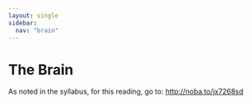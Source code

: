 ```yaml
---
layout: single
sidebar:
  nav: "brain"
---
```


# The Brain

As noted in the syllabus, for this reading, go to: http://noba.to/jx7268sd

